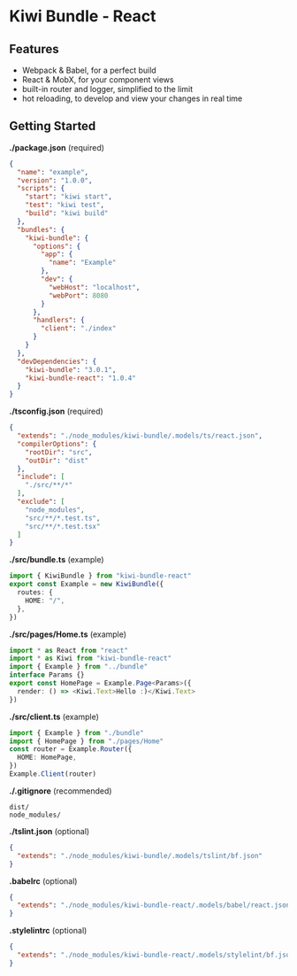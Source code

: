 # Kiwi Bundle - React


## Features
- Webpack & Babel, for a perfect build
- React & MobX, for your component views
- built-in router and logger, simplified to the limit
- hot reloading, to develop and view your changes in real time


## Getting Started
**./package.json** (required)
```json
{
  "name": "example",
  "version": "1.0.0",
  "scripts": {
    "start": "kiwi start",
    "test": "kiwi test",
    "build": "kiwi build"
  },
  "bundles": {
    "kiwi-bundle": {
      "options": {
        "app": {
          "name": "Example"
        },
        "dev": {
          "webHost": "localhost",
          "webPort": 8080
        }
      },
      "handlers": {
        "client": "./index"
      }
    }
  },
  "devDependencies": {
    "kiwi-bundle": "3.0.1",
    "kiwi-bundle-react": "1.0.4"
  }
}
```

**./tsconfig.json** (required)
```json
{
  "extends": "./node_modules/kiwi-bundle/.models/ts/react.json",
  "compilerOptions": {
    "rootDir": "src",
    "outDir": "dist"
  },
  "include": [
    "./src/**/*"
  ],
  "exclude": [
    "node_modules",
    "src/**/*.test.ts",
    "src/**/*.test.tsx"
  ]
}
```

**./src/bundle.ts** (example)
```typescript
import { KiwiBundle } from "kiwi-bundle-react"
export const Example = new KiwiBundle({
  routes: {
    HOME: "/",
  },
})
```

**./src/pages/Home.ts** (example)
```typescript
import * as React from "react"
import * as Kiwi from "kiwi-bundle-react"
import { Example } from "../bundle"
interface Params {}
export const HomePage = Example.Page<Params>({
  render: () => <Kiwi.Text>Hello :)</Kiwi.Text>
})
```

**./src/client.ts** (example)
```typescript
import { Example } from "./bundle"
import { HomePage } from "./pages/Home"
const router = Example.Router({
  HOME: HomePage,
})
Example.Client(router)
```

**./.gitignore** (recommended)
```
dist/
node_modules/
```

**./tslint.json** (optional)
```json
{
  "extends": "./node_modules/kiwi-bundle/.models/tslint/bf.json"
}
```

**.babelrc** (optional)
```json
{
  "extends": "./node_modules/kiwi-bundle-react/.models/babel/react.json"
}
```

**.stylelintrc** (optional)
```json
{
  "extends": "./node_modules/kiwi-bundle-react/.models/stylelint/bf.json"
}
```
